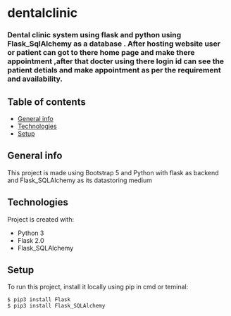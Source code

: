 # dentalclinic
### Dental clinic system using flask and python using Flask_SqlAlchemy as a database . After hosting website user or patient can got to there home page and make there appointment ,after that docter using there login id can see the patient detials and make appointment as per the requirement and availability.

## Table of contents
* [General info](#general-info)
* [Technologies](#technologies)
* [Setup](#setup)

## General info
This project is made using Bootstrap 5 and Python with flask as backend and Flask_SQLAlchemy as its datastoring medium
	
## Technologies
Project is created with:
* Python 3
* Flask 2.0
* Flask_SQLAlchemy
	
## Setup
To run this project, install it locally using pip in cmd or teminal:

```
$ pip3 install Flask
$ pip3 install Flask_SQLAlchemy
```
